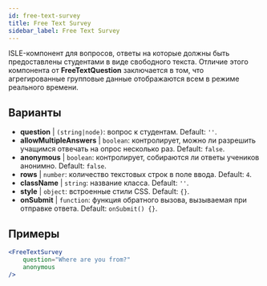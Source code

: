 ```yaml
---
id: free-text-survey 
title: Free Text Survey
sidebar_label: Free Text Survey
---
```


ISLE-компонент для вопросов, ответы на которые должны быть предоставлены студентами в виде свободного текста. Отличие этого компонента от **FreeTextQuestion** заключается в том, что агрегированные групповые данные отображаются всем в режиме реального времени.

## Варианты

* __question__ | `(string|node)`: вопрос к студентам. Default: `''`.
* __allowMultipleAnswers__ | `boolean`: контролирует, можно ли разрешить учащимся отвечать на опрос несколько раз. Default: `false`.
* __anonymous__ | `boolean`: контролирует, собираются ли ответы учеников анонимно. Default: `false`.
* __rows__ | `number`: количество текстовых строк в поле ввода. Default: `4`.
* __className__ | `string`: название класса. Default: `''`.
* __style__ | `object`: встроенные стили CSS. Default: `{}`.
* __onSubmit__ | `function`: функция обратного вызова, вызываемая при отправке ответа. Default: `onSubmit() {}`.


## Примеры

```jsx live
<FreeTextSurvey 
    question="Where are you from?"
    anonymous
/>
``` 

